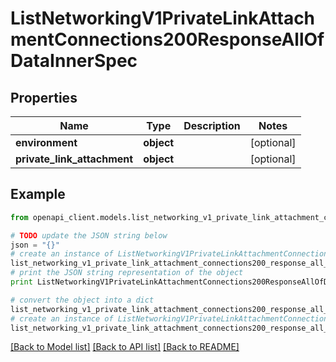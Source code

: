 # ListNetworkingV1PrivateLinkAttachmentConnections200ResponseAllOfDataInnerSpec


## Properties
Name | Type | Description | Notes
------------ | ------------- | ------------- | -------------
**environment** | **object** |  | [optional] 
**private_link_attachment** | **object** |  | [optional] 

## Example

```python
from openapi_client.models.list_networking_v1_private_link_attachment_connections200_response_all_of_data_inner_spec import ListNetworkingV1PrivateLinkAttachmentConnections200ResponseAllOfDataInnerSpec

# TODO update the JSON string below
json = "{}"
# create an instance of ListNetworkingV1PrivateLinkAttachmentConnections200ResponseAllOfDataInnerSpec from a JSON string
list_networking_v1_private_link_attachment_connections200_response_all_of_data_inner_spec_instance = ListNetworkingV1PrivateLinkAttachmentConnections200ResponseAllOfDataInnerSpec.from_json(json)
# print the JSON string representation of the object
print ListNetworkingV1PrivateLinkAttachmentConnections200ResponseAllOfDataInnerSpec.to_json()

# convert the object into a dict
list_networking_v1_private_link_attachment_connections200_response_all_of_data_inner_spec_dict = list_networking_v1_private_link_attachment_connections200_response_all_of_data_inner_spec_instance.to_dict()
# create an instance of ListNetworkingV1PrivateLinkAttachmentConnections200ResponseAllOfDataInnerSpec from a dict
list_networking_v1_private_link_attachment_connections200_response_all_of_data_inner_spec_form_dict = list_networking_v1_private_link_attachment_connections200_response_all_of_data_inner_spec.from_dict(list_networking_v1_private_link_attachment_connections200_response_all_of_data_inner_spec_dict)
```
[[Back to Model list]](../ccloud/README.md#documentation-for-models) [[Back to API list]](../ccloud/README.md#documentation-for-api-endpoints) [[Back to README]](../ccloud/README.md)



